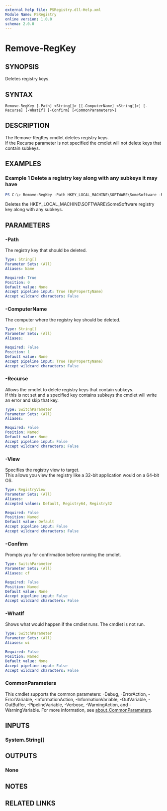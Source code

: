 ```yaml
---
external help file: PSRegistry.dll-Help.xml
Module Name: PSRegistry
online version: 1.0.0
schema: 2.0.0
---
```


# Remove-RegKey

## SYNOPSIS
Deletes registry keys.

## SYNTAX

```
Remove-RegKey [-Path] <String[]> [[-ComputerName] <String[]>] [-Recurse] [-WhatIf] [-Confirm] [<CommonParameters>]
```

## DESCRIPTION
The Remove-RegKey cmdlet deletes registry keys.  
If the Recurse parameter is not specified the cmdlet will not delete keys that contain subkeys.

## EXAMPLES

### Example 1 Delete a registry key along with any subkeys it may have
```powershell
PS C:\> Remove-RegKey -Path HKEY_LOCAL_MACHINE\SOFTWARE\SomeSoftware -Recurse
```

Deletes the HKEY_LOCAL_MACHINE\SOFTWARE\SomeSoftware registry key along with any subkeys.

## PARAMETERS

### -Path
The registry key that should be deleted.

```yaml
Type: String[]
Parameter Sets: (All)
Aliases: Name

Required: True
Position: 0
Default value: None
Accept pipeline input: True (ByPropertyName)
Accept wildcard characters: False
```

### -ComputerName
The computer where the registry key should be deleted.

```yaml
Type: String[]
Parameter Sets: (All)
Aliases:

Required: False
Position: 1
Default value: None
Accept pipeline input: True (ByPropertyName)
Accept wildcard characters: False
```

### -Recurse
Allows the cmdlet to delete registry keys that contain subkeys.  
If this is not set and a specified key contains subkeys the cmdlet will write an error and skip that key.

```yaml
Type: SwitchParameter
Parameter Sets: (All)
Aliases:

Required: False
Position: Named
Default value: None
Accept pipeline input: False
Accept wildcard characters: False
```

### -View
Specifies the registry view to target.  
This allows you view the registry like a 32-bit application would on a 64-bit OS.

```yaml
Type: RegistryView
Parameter Sets: (All)
Aliases:
Accepted values: Default, Registry64, Registry32

Required: False
Position: Named
Default value: Default
Accept pipeline input: False
Accept wildcard characters: False
```

### -Confirm
Prompts you for confirmation before running the cmdlet.

```yaml
Type: SwitchParameter
Parameter Sets: (All)
Aliases: cf

Required: False
Position: Named
Default value: None
Accept pipeline input: False
Accept wildcard characters: False
```




### -WhatIf
Shows what would happen if the cmdlet runs.
The cmdlet is not run.

```yaml
Type: SwitchParameter
Parameter Sets: (All)
Aliases: wi

Required: False
Position: Named
Default value: None
Accept pipeline input: False
Accept wildcard characters: False
```

### CommonParameters
This cmdlet supports the common parameters: -Debug, -ErrorAction, -ErrorVariable, -InformationAction, -InformationVariable, -OutVariable, -OutBuffer, -PipelineVariable, -Verbose, -WarningAction, and -WarningVariable. For more information, see [about_CommonParameters](http://go.microsoft.com/fwlink/?LinkID=113216).

## INPUTS

### System.String[]

## OUTPUTS

### None
## NOTES

## RELATED LINKS
